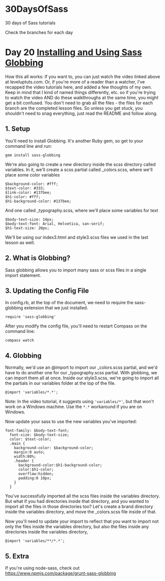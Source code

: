 30DaysOfSass
============

30 days of Sass tutorials

Check the branches for each day

# Day 20 [Installing and Using Sass Globbing](http://leveluptuts.com/tutorials/sass-tutorials/22-installing-and-using-sass-globbing)
How this all works:  If you want to, you can just watch the video linked above at leveluptuts.com. Or, if you're more of a reader than a watcher, I've recapped the video tutorials here, and added a few thoughts of my own. Keep in mind that I kind of named things differently, etc. so if you're trying to watch the video AND do these walkthroughs at the same time, you might get a bit confused. You don't need to grab all the files - the files for each branch are the completed lesson files. So unless you get stuck, you shouldn't need to snag everything, just read the README and follow along.

## 1. Setup
You'll need to install Globbing.  It's another Ruby gem, so get to your command line and run:
```
gem install sass-globbing
```
We're also going to create a new directory inside the scss directory called variables.
In it, we'll create a scss partial called _colors.scss, where we'll place some color variables
```
$background-color: #fff;
$text-color: #333;
$link-color: #137bee;
$h1-color: #fff;
$h1-background-color: #137bee;
```
And one called _typography.scss, where we'll place some variables for text
```
$body-text-size: 14px;
$body-text-font: Arial, Helvetica, san-serif;
$h1-text-size: 20px;
```
We'll be using our index3.html and style3.scss files we used in the last lesson as well.

## 2. What is Globbing?
Sass globbing allows you to import many sass or scss files in a single import statement.

## 3. Updating the Config File
In config.rb, at the top of the document, we need to require the sass-globbing extension that we just installed.

 ```
require 'sass-globbing'
 ```
 After you modify the config file, you'll need to restart Compass on the command line:
 
```
compass watch
```
 
## 4. Globbing
Normally, we'd use an @import to import our _colors.scss partial, and we'd have to do another one for our _typography.scss partial. With globbing, we can import them all at once. Inside our style3.scss, we're going to import all the partials in our variables folder at the top of the file.
```
@import 'variables/*.*';
```
Note: In the video tutorial, it suggests using ```'variables/*'```, but that won't work on a Windows machine.  Use the ```*.*``` workaround if you are on Windows.

Now update your sass to use the new variables you've imported:
```
font-family: $body-text-font;
  font-size: $body-text-size;
  color: $text-color;
  .main {
    background-color: $background-color;
    margin:0 auto;
    width:80%;
    .header {
      background-color:$h1-background-color;
      color:$h1-color;
      overflow:hidden;
      padding:0 10px;
    }
  }
```

You've successfully imported all the scss files inside the variables directory.  But what if you had directories inside that directory, and you wanted to import all the files in those directories too? Let's create a brand directory inside the variables directory, and move the _colors.scss file inside of that. 

Now you'll need to update your import to reflect that you want to import not only the files inside the variables directory, but also the files inside any directories inside the variables directory,

```
@import 'variables/**/*.*';
```

 
## 5. Extra
If you're using node-sass, check out https://www.npmjs.com/package/grunt-sass-globbing 

